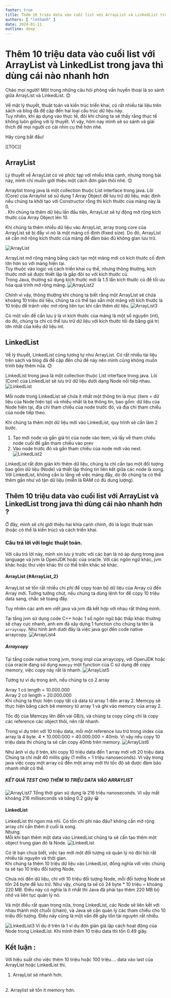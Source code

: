 ```yaml
---
footer: true
title: Thêm 10 triệu data vào cuối list với ArrayList và LinkedList trong java thì dùng cái nào nhanh hơn
authors: [ "lethanh" ]
date: 2024-01-11
outline: deep
---
```

# Thêm 10 triệu data vào cuối list với ArrayList và LinkedList trong java thì dùng cái nào nhanh hơn

Chào mọi người! Một trong những câu hỏi phỏng vấn huyền thoại là so sánh giữa ArrayList và LinkedList. 😊

Về mặt lý thuyết, thuật toán và kiến trúc triển khai, có rất nhiều tài liệu trên sách và blog đã đề cập đến hai loại cấu trúc dữ liệu này. 
<br/>
Tuy nhiên, khi áp dụng vào thực tế, đôi khi chúng ta sẽ thấy rằng thực tế không luôn giống với lý thuyết. Vì vậy, hôm nay mình sẽ so sánh và giải thích để mọi người có cái nhìn cụ thể hơn nhé.

Hãy cùng bắt đầu!

[[TOC]]

## ArrayList

Lý thuyết về ArrayList có vẻ phức tạp với nhiều khía cạnh, nhưng trong bài này, mình chỉ muốn giới thiệu một cách đơn giản thôi nhé. 😊

Arraylist trong java là một collection thuộc List interface trong java. Lõi (Core) của Arraylist sẽ sử dụng 1 Array Object để lưu trữ dữ liệu, mặc định nếu chúng ta khởi tạo với Constructor rỗng thì kích thước của mảng này là 0.
<br/>
. Khi chúng ta thêm dữ liệu lần đầu tiên, ArrayList sẽ tự động mở rộng kích thước của Array Object lên 10.

Khi chúng ta thêm nhiều dữ liệu vào ArrayList, array trong core của ArrayList sẽ bị đầy vì nó là một mảng cố định (fixed size). Do đó, ArrayList sẽ cần mở rộng kích thước của mảng để đảm bảo đủ không gian lưu trữ.

![ArrayList](./images/2024-01-11-them-10-trieu-data-vao-cuoi-list-voi-array-list-va-linked-list-trong-java-thi-dung-cai-nao-nhanh-hon/arrayList.png)

ArrayList mở rộng mảng bằng cách tạo một mảng mới có kích thước cố định lớn hơn so với mảng hiện tại.
<br/>
Tùy thuộc vào logic và cách triển khai cụ thể, nhưng thông thường, kích thước mới sẽ được thiết lập là gấp đôi so với kích thước cũ.
<br/>
Trong Java, thường sử dụng kích thước mới là 1.5 lần kích thước cũ để tối ưu hóa quá trình mở rộng mảng.
![ArrayList2](./images/2024-01-11-them-10-trieu-data-vao-cuoi-list-voi-array-list-va-linked-list-trong-java-thi-dung-cai-nao-nhanh-hon/arrayList_2.png)

Chính vì vậy, thông thường khi chúng ta biết rằng một ArrayList sẽ chứa khoảng 10 triệu dữ liệu, chúng ta có thể tạo sẵn một mảng với kích thước là 10 triệu để tránh việc mở rộng liên tục khi cần thêm dữ liệu.
![ArrayList3](./images/2024-01-11-them-10-trieu-data-vao-cuoi-list-voi-array-list-va-linked-list-trong-java-thi-dung-cai-nao-nhanh-hon/arrayList_3.png)

Có một vấn đề cần lưu ý là vì kích thước của mảng là một số nguyên (int), do đó, chúng ta chỉ có thể lưu trữ dữ liệu với kích thước tối đa bằng giá trị lớn nhất của kiểu dữ liệu int.

## LinkedList

Về lý thuyết, LinkedList cũng tương tự như ArrayList. Có rất nhiều tài liệu trên sách và blog đã đề cập đến chủ đề này nên mình cũng không muốn trình bày thêm nữa. 😊

LinkedList trong java là một collection thuộc List interface trong java. Lõi (Core) của LinkedList sẽ lưu trữ dữ liệu dưới dạng Node nối tiếp nhau.
![LinkedList](./images/2024-01-11-them-10-trieu-data-vao-cuoi-list-voi-array-list-va-linked-list-trong-java-thi-dung-cai-nao-nhanh-hon/LinkedList.png)


Mỗi node trong LinkedList sẽ chứa ít nhất một thông tin là mục (item = dữ liệu của Node hiện tại) và nhiều nhất là ba thông tin, bao gồm: dữ liệu của Node hiện tại, địa chỉ tham chiếu của node trước đó, và địa chỉ tham chiếu của node tiếp theo.


Khi chúng ta thêm một dữ liệu mới vào LinkedList, quy trình sẽ cần làm 2 bước.
1. Tạo mới node và gắn giá trị của node vào item, và lấy về tham chiếu node cuối để gắn tham chiếu vào prev
2. Vào node trước đó và gắn tham chiếu của node mới vào next.
![LinkedList2](./images/2024-01-11-them-10-trieu-data-vao-cuoi-list-voi-array-list-va-linked-list-trong-java-thi-dung-cai-nao-nhanh-hon/LinkedList_2.png)

LinkedList rất đơn giản khi thêm dữ liệu, chúng ta chỉ cần tạo một đối tượng bao gồm dữ liệu (Node) và thiết lập thông tin liên kết giữa các node là xong.
<br/>
Với LinkedList, không cần lo lắng về việc mảng đầy, do đó chúng ta có thể thêm gần như vô tận dữ liệu (miễn là RAM có đủ dung lượng).

## Thêm 10 triệu data vào cuối list với ArrayList và LinkedList trong java thì dùng cái nào nhanh hơn ?

Ở đây, mình sẽ chỉ giới thiệu hai khía cạnh chính, đó là logic thuật toán (hoặc có thể là kiến trúc) và cách triển khai.

### Câu trả lời với logic thuật toán.

Với câu trả lời này, mình xin lưu ý trước với các bạn là nó áp dụng trong java language và jvm là OpenJDK hoặc của oracle. Với các ngôn ngữ khác, jvm khác hoặc thư viện khác thì có thể triển khác sẽ khác.

#### ArrayList {#ArrayList_2}

ArrayList sẽ tốn rất nhiều chi phí để copy toàn bộ dữ liệu của Array cũ đến Array mới. Tưởng tưởng chút, nếu chúng ta dùng lệnh for để copy 10 triệu data sang, chắc sẽ toang đấy.

Tuy nhiên các anh em viết java và jvm đã kết hợp với nhau rất thông minh.

Tại tầng jvm sử dụng code C++ hoặc 1 số ngôn ngữ bậc thấp khác thường sẽ chạy cực nhanh, anh em đã xây dựng 1 function cho chúng ta tên là `arraycopy`. Như hình ảnh dưới đây là việc java gọi đến code native arraycopy.
![ArrayList4](./images/2024-01-11-them-10-trieu-data-vao-cuoi-list-voi-array-list-va-linked-list-trong-java-thi-dung-cai-nao-nhanh-hon/arrayList_4.png)

##### Arraycopy
Tại tầng code native trong jvm, trong impl của arraycopy, với OpenJDK hoặc của oracle đang sử dụng `memcpy` một function của C sử dụng để copy memory, việc copy này rất là nhanh.
![ArrayList5](./images/2024-01-11-them-10-trieu-data-vao-cuoi-list-voi-array-list-va-linked-list-trong-java-thi-dung-cai-nao-nhanh-hon/arrayList_5.jpg)

Tương tự ví dụ trong ảnh, nếu chúng ta có 2 array

Array 1 có length = 10.000.000
<br/>
Array 2 có length = 20.000.000
<br/>
Khi chúng ta thực hiện copy tất cả data từ array 1 đến array 2. Memcpy sẽ thực hiện bằng cách bê memory từ array 1 và ghi vào memory  của array 2.

Tốc độ của Memcpy  lên đến vài GB/s, và chúng ta copy cũng chỉ là copy các reference các object thôi, nên rất nhanh.

Trong ví dụ trên với 10 triệu data, mỗi một reference lưu trữ trong index của array là 4 byte. 4 * 10.000.000 = 40.000.000 = 40mb. Vì vậy nếu copy 10 triệu data thì chúng ta sẽ cần copy 40mb trên memory.
![ArrayList6](./images/2024-01-11-them-10-trieu-data-vao-cuoi-list-voi-array-list-va-linked-list-trong-java-thi-dung-cai-nao-nhanh-hon/arrayList_6.png)

Như ảnh ví dụ ở trên, khi copy 10 triệu data đến 1 array mới với 20 triệu data. Chúng ta chỉ mất 40 millis giây (1 millis = 1 triệu nanoseconds). Vì vậy trong java việc copy một array cũ đến một array mới thì tốc độ sẽ được đảm bảo nhanh nhất có thể.

##### KẾT QUẢ TEST CHO THÊM 10 TRIỆU DATA VÀO ARRAYLIST

![ArrayList7](./images/2024-01-11-them-10-trieu-data-vao-cuoi-list-voi-array-list-va-linked-list-trong-java-thi-dung-cai-nao-nhanh-hon/arrayList_7.png)
Tổng thời gian sử dụng là 216 triệu nanoseconds. Vì vậy mất khoảng 216 milliseconds và bằng 0.2 giây 😀

#### LinkedList

LinkedList thì ngon mà nhỉ. Có tốn chi phí nào đâu? không cần mở rộng array chỉ cần thêm ở cuối là xong.
<br/>
Nhưng.
<br/>
Mỗi khi bạn thêm một data vào LinkedList  chúng ta sẽ cần tạo thêm một object trung gian đó là Node.
![LinkedList](./images/2024-01-11-them-10-trieu-data-vao-cuoi-list-voi-array-list-va-linked-list-trong-java-thi-dung-cai-nao-nhanh-hon/LinkedList.png)

Có lẽ bạn chưa biết, việc tạo mới một đối tượng và quản lý nó đòi hỏi rất nhiều tài nguyên và thời gian. <br/>
Khi chúng ta thêm 10 triệu dữ liệu vào LinkedList, đồng nghĩa với việc chúng ta sẽ tạo 10 triệu đối tượng Node.

Chưa nói đến dữ liệu, chỉ với 10 triệu đối tượng Node, mỗi đối tượng Node sẽ tốn 24 byte để lưu trữ. Như vậy, chúng ta sẽ có 24 byte * 10 triệu = khoảng 220 MB. Điều này có nghĩa là ít nhất thì Java đã phải tạo thêm 220 MB bộ nhớ và liên tục quản lý nó.

Và một điều rất quan trọng nữa, trong LinkedList, các Node sẽ liên kết với nhau thành một chuỗi (chain), và Java sẽ cần quản lý các tham chiếu cho 10 triệu đối tượng. Điều này cũng là một vấn đề gây tốn tài nguyên rất nhiều.

![LinkedList3](./images/2024-01-11-them-10-trieu-data-vao-cuoi-list-voi-array-list-va-linked-list-trong-java-thi-dung-cai-nao-nhanh-hon/LinkedList_3.png)
Ví dụ ở trên là 1 ví dụ đơn giản giả lập cách hoạt động của Node trong LinkedList. Khi mình thêm 10 triệu data thì tốn 0.49 giây.

## Kết luận :
Với hiệu suất cho việc thêm 10 triệu hoặc 100 triệu…. data vào last của ArrayList hoặc LinkedList thì.
<br/>
1. ArrayList  sẽ nhanh hơn.
<br/>
2. Arraylist sẽ tốn ít memory hơn.
